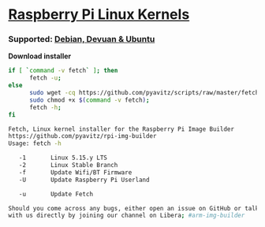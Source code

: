 # [Raspberry Pi Linux Kernels](https://github.com/pyavitz/rpi-img-builder)
### Supported: [Debian, Devuan & Ubuntu](https://github.com/pyavitz/binary/releases/tag/images)
**Download installer**

```sh
if [ `command -v fetch` ]; then
      fetch -u;
else
      sudo wget -cq https://github.com/pyavitz/scripts/raw/master/fetch -P /usr/local/bin;
      sudo chmod +x $(command -v fetch);
      fetch -h;
fi
```
```sh
Fetch, Linux kernel installer for the Raspberry Pi Image Builder
https://github.com/pyavitz/rpi-img-builder
Usage: fetch -h

   -1       Linux 5.15.y LTS
   -2       Linux Stable Branch
   -f       Update Wifi/BT Firmware
   -U       Update Raspberry Pi Userland

   -u       Update Fetch

Should you come across any bugs, either open an issue on GitHub or talk
with us directly by joining our channel on Libera; #arm-img-builder
```
